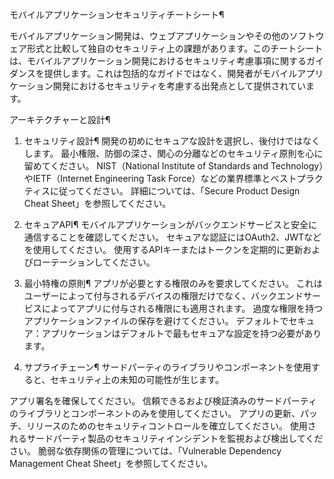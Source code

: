 モバイルアプリケーションセキュリティチートシート¶

モバイルアプリケーション開発は、ウェブアプリケーションやその他のソフトウェア形式と比較して独自のセキュリティ上の課題があります。このチートシートは、モバイルアプリケーション開発におけるセキュリティ考慮事項に関するガイダンスを提供します。これは包括的なガイドではなく、開発者がモバイルアプリケーション開発におけるセキュリティを考慮する出発点として提供されています。

アーキテクチャーと設計¶
1. セキュリティ設計¶
開発の初めにセキュアな設計を選択し、後付けではなくします。
最小権限、防御の深さ、関心の分離などのセキュリティ原則を心に留めてください。
NIST（National Institute of Standards and Technology）やIETF（Internet Engineering Task Force）などの業界標準とベストプラクティスに従ってください。
詳細については、「Secure Product Design Cheat Sheet」を参照してください。

2. セキュアAPI¶
モバイルアプリケーションがバックエンドサービスと安全に通信することを確認してください。
セキュアな認証にはOAuth2、JWTなどを使用してください。
使用するAPIキーまたはトークンを定期的に更新およびローテーションしてください。

3. 最小特権の原則¶
アプリが必要とする権限のみを要求してください。
これはユーザーによって付与されるデバイスの権限だけでなく、バックエンドサービスによってアプリに付与される権限にも適用されます。
過度な権限を持つアプリケーションファイルの保存を避けてください。
デフォルトでセキュア：アプリケーションはデフォルトで最もセキュアな設定を持つ必要があります。

4. サプライチェーン¶
サードパーティのライブラリやコンポーネントを使用すると、セキュリティ上の未知の可能性が生じます。

アプリ署名を確保してください。
信頼できるおよび検証済みのサードパーティのライブラリとコンポーネントのみを使用してください。
アプリの更新、パッチ、リリースのためのセキュリティコントロールを確立してください。
使用されるサードパーティ製品のセキュリティインシデントを監視および検出してください。
脆弱な依存関係の管理については、「Vulnerable Dependency Management Cheat Sheet」を参照してください。